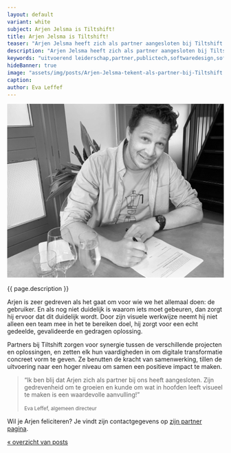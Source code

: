 ```yaml
---
layout: default
variant: white
subject: Arjen Jelsma is Tiltshift!
title: Arjen Jelsma is Tiltshift!
teaser: "Arjen Jelsma heeft zich als partner aangesloten bij Tiltshift."
description: "Arjen Jelsma heeft zich als partner aangesloten bij Tiltshift - Uitvoerend leiderschap in digitale transformatie."
keywords: "uitvoerend leiderschap,partner,publictech,softwaredesign,softwaredesignthinking,designthinking,developers,overheid"
hideBanner: true
image: "assets/img/posts/Arjen-Jelsma-tekent-als-partner-bij-Tiltshift.jpg"
caption:
author: Eva Leffef
---
```

<div class="article-image">
    <img src="/assets/img/posts/Arjen-Jelsma-tekent-als-partner-bij-Tiltshift.jpg">
</div>

{{ page.description }}

Arjen is zeer gedreven als het gaat om voor wie we het allemaal doen: de gebruiker. En als nog niet duidelijk is waarom iets moet gebeuren, dan zorgt hij ervoor dat dit duidelijk wordt. Door zijn visuele werkwijze neemt hij niet alleen een team mee in het te bereiken doel, hij zorgt voor een echt gedeelde, gevalideerde en gedragen oplossing.

Partners bij Tiltshift zorgen voor synergie tussen de verschillende projecten en oplossingen, en zetten elk hun vaardigheden in om digitale transformatie concreet vorm te geven. Ze benutten de kracht van samenwerking, tillen de uitvoering naar een hoger niveau om samen een positieve impact te maken.

> “Ik ben blij dat Arjen zich als partner bij ons heeft aangesloten. Zijn gedrevenheid om te groeien en kunde om wat in hoofden leeft visueel te maken is een waardevolle aanvulling!”
>
> <small>Eva Leffef, algemeen directeur</small>

Wil je Arjen feliciteren? Je vindt zijn contactgegevens op [zijn partner pagina](https://www.tiltshift.nl/mensen/arjen-jelsma/).

[« overzicht van posts](/posts/)
